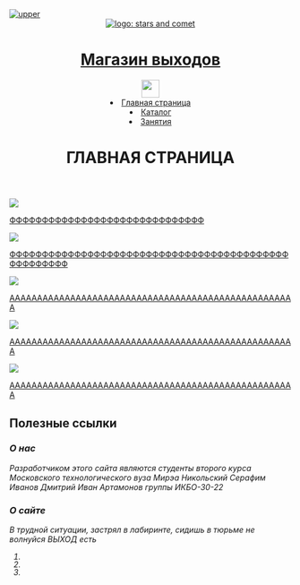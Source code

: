 <!DOCTYPE html>
<html>

<head>
    <meta charset="utf-8">
    <meta http-equiv="X-UA-Compatible" content="IE=edge">
    <title>Магазин выходов</title>
    <meta name="viewport" content="width=device-width, initial-scale=1.0">
    <link rel="stylesheet" href="main.css">
    <link rel="icon" href="screenshots/fivicon.ico" sizes="any">
    <script src="https://kit.fontawesome.com/95a4548cd9.js" crossorigin="anonymous"></script>
</head>

<body>
    <a class="upper" href="javascript:scroll(0,0);" onclick="window.scroll(0,0);"><img alt="upper" src="screenshots/f3decc99-f20f-41f2-8803-352c443b04f7.png"></a>
    <header>
        <div class="pannel-nav-header">
            <a href="index.html"><img alt="logo: stars and comet" src="screenshots/kisspng_symbol_comet_computer_icons_clip_art_comet_5abd817698e3c12808965515223688866262_negate-transformed.png">
                <h1>Магазин выходов</h1>
            </a>
            <nav>
                <img src="screenshots/scale_1200_negate.jpg" width="32" height="32">
                <li class="nav_element"><a href="home_page.html">Главная страница</a></li>
                <li class="nav_element"><a href="catalog.html">Каталог</a></li>
                <li class="nav_element"><a href="classes.html">Занятия</a></li>
            </nav>
        </div>
        <h1 id="title-h1">ГЛАВНАЯ СТРАНИЦА</h1>
    </header>
    <main>
        <section class="fast-links">
            <a href="index.html" class="grid-element" id="grid-1">
                <img src="screenshots/article-marketing-icon-design-vector.jpg">
                 <p>ФФФФФФФФФФФФФФФФФФФФФФФФФФФФФФ</p>
            </a>
            <a href="index.html" class="grid-element" id="grid-2">
                <img src="screenshots/pngtree-document-icon-for-your-project-png-image_1900284.jpg">
                <p>ФФФФФФФФФФФФФФФФФФФФФФФФФФФФФФФФФФФФФФФФФФФФФФФФФФФФ</p>
            </a><a href="index.html" class="grid-element" id="grid-3">
                <img src="screenshots/image.png">
            <p>AAAAAAAAAAAAAAAAAAAAAAAAAAAAAAAAAAAAAAAAAAAAAAAAAAAA</p>
            </a>
            <a href="index.html" class="grid-element" id="grid-4">
                <img src="screenshots/image.png">
            <p>AAAAAAAAAAAAAAAAAAAAAAAAAAAAAAAAAAAAAAAAAAAAAAAAAAAA</p>
            </a>
            <a href="index.html" class="grid-element" id="grid-5">
                <img src="screenshots/image.png">
            <p>AAAAAAAAAAAAAAAAAAAAAAAAAAAAAAAAAAAAAAAAAAAAAAAAAAAA</p>
            </a>
        </section>
    </main>
     <footer id="links">
        <h2>Полезные ссылки</h2>
        <address>
            <div class="footer-el" id="fel-1">
                <h3>О нас</h3>
                <p>Разработчиком этого сайта являются студенты второго курса Московского технологического вуза Мирэа Никольский Серафим Иванов Дмитрий Иван Артамонов группы ИКБО-30-22</p>
            </div>
            <div class="footer-el" id="fel-2">
                <h3>О сайте</h3>
                <p>В трудной ситуации, застрял в лабиринте, сидишь в тюрьме не волнуйся ВЫХОД есть</p>
            </div>
            <ol class="footer-el" id="fel-3">
                <!-- Список -->
                <li><a href="https://vk.com/iamsmartgod"><p class="fa-brands fa-vk fa-2xl"></p></a></li>
                <li><a href="mailto:serafimnikolskiy@gmail.com"><p class="fa-solid fa-envelope"></p></a></li>
                <li><a href="tel:+79653663550"><p class="fa-solid fa-phone"></p></a></li>
            </ol>
        </address>
    </footer>
</body></html>
